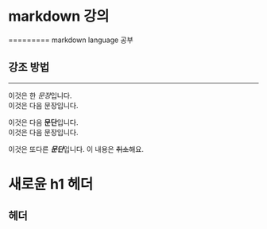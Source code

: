 # markdown 강의
=========
markdown language 공부

## 강조 방법

--------

이것은 한 *문장*입니다.  
이것은 다음 문장입니다.

이것은 다음 **문단**입니다.  
이것은 다음 문장입니다.

이것은 또다른 ***문단***입니다.
이 내용은 ~~취소~~해요.

# 새로윤 h1 헤더
## 헤더
